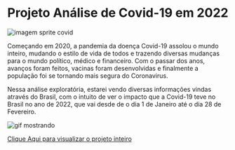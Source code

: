 <h1 align='center'> Projeto Análise de Covid-19 em 2022</h1>

![imagem sprite covid](https://i.imgur.com/OxxZ3QZ.png)

Começando em 2020, a pandemia da doença Covid-19 assolou o mundo inteiro, mudando o estilo de vida de todos e trazendo diversas mudanças para o mundo político, médico e financeiro. Com o passar dos anos, avanços foram feitos, vacinas foram desenvolvidas e finalmente a população foi se tornando mais segura do Coronavirus.

Nessa análise exploratória, estarei vendo diversas informações vindas através do Brasil, com o intuito de ver o impacto que a Covid-19 teve no Brasil no ano de 2022, que vai desde de o dia 1 de Janeiro até o dia 28 de Fevereiro.

![gif mostrando](https://i.imgur.com/hBP7EiT.gif)

[Clique Aqui para visualizar o projeto inteiro](https://github.com/Arthurads-rj/portfolio-data-science/blob/main/análise%20de%20dados%20da%20covid-19%202022/Análise_Covid_19_em_2022.ipynb)
